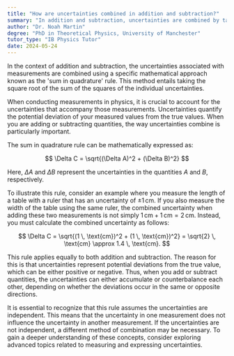 ```yaml
---
title: "How are uncertainties combined in addition and subtraction?"
summary: "In addition and subtraction, uncertainties are combined by taking the square root of the sum of the squares of the uncertainties."
author: "Dr. Noah Martin"
degree: "PhD in Theoretical Physics, University of Manchester"
tutor_type: "IB Physics Tutor"
date: 2024-05-24
---
```


In the context of addition and subtraction, the uncertainties associated with measurements are combined using a specific mathematical approach known as the 'sum in quadrature' rule. This method entails taking the square root of the sum of the squares of the individual uncertainties. 

When conducting measurements in physics, it is crucial to account for the uncertainties that accompany those measurements. Uncertainties quantify the potential deviation of your measured values from the true values. When you are adding or subtracting quantities, the way uncertainties combine is particularly important.

The sum in quadrature rule can be mathematically expressed as:

$$
\Delta C = \sqrt{(\Delta A)^2 + (\Delta B)^2}
$$

Here, $\Delta A$ and $\Delta B$ represent the uncertainties in the quantities $A$ and $B$, respectively. 

To illustrate this rule, consider an example where you measure the length of a table with a ruler that has an uncertainty of $\pm 1 \, \text{cm}$. If you also measure the width of the table using the same ruler, the combined uncertainty when adding these two measurements is not simply $1 \, \text{cm} + 1 \, \text{cm} = 2 \, \text{cm}$. Instead, you must calculate the combined uncertainty as follows:

$$
\Delta C = \sqrt{(1 \, \text{cm})^2 + (1 \, \text{cm})^2} = \sqrt{2} \, \text{cm} \approx 1.4 \, \text{cm}.
$$

This rule applies equally to both addition and subtraction. The reason for this is that uncertainties represent potential deviations from the true value, which can be either positive or negative. Thus, when you add or subtract quantities, the uncertainties can either accumulate or counterbalance each other, depending on whether the deviations occur in the same or opposite directions.

It is essential to recognize that this rule assumes the uncertainties are independent. This means that the uncertainty in one measurement does not influence the uncertainty in another measurement. If the uncertainties are not independent, a different method of combination may be necessary. To gain a deeper understanding of these concepts, consider exploring advanced topics related to measuring and expressing uncertainties.
    